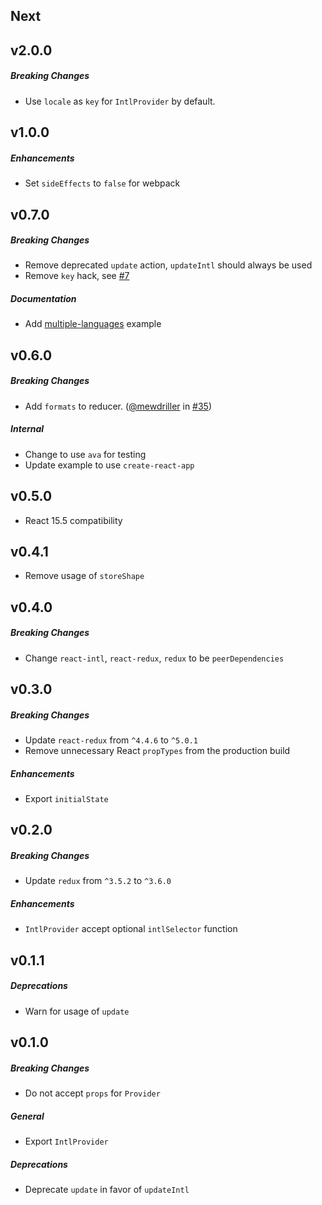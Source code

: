 ## Next

## v2.0.0

##### Breaking Changes
- Use `locale` as `key` for `IntlProvider` by default.


## v1.0.0

##### Enhancements
- Set `sideEffects` to `false` for webpack


## v0.7.0

##### Breaking Changes
- Remove deprecated `update` action, `updateIntl` should always be used
- Remove `key` hack, see [#7](https://github.com/ratson/react-intl-redux/issues/7)

##### Documentation
- Add [multiple-languages](https://github.com/ratson/react-intl-redux/tree/master/examples/multiple-languages) example


## v0.6.0

##### Breaking Changes
- Add `formats` to reducer. ([@mewdriller](https://github.com/mewdriller) in [#35](https://github.com/ratson/react-intl-redux/pull/35))

##### Internal
- Change to use `ava` for testing
- Update example to use `create-react-app`


## v0.5.0

- React 15.5 compatibility


## v0.4.1

- Remove usage of `storeShape`


## v0.4.0

##### Breaking Changes
- Change `react-intl`, `react-redux`, `redux` to be `peerDependencies`

## v0.3.0

##### Breaking Changes
- Update `react-redux` from `^4.4.6` to `^5.0.1`
- Remove unnecessary React `propTypes` from the production build

##### Enhancements
- Export `initialState`

## v0.2.0

##### Breaking Changes
- Update `redux` from `^3.5.2` to `^3.6.0`

##### Enhancements
- `IntlProvider` accept optional `intlSelector` function

## v0.1.1

##### Deprecations
- Warn for usage of `update`

## v0.1.0

##### Breaking Changes
- Do not accept `props` for `Provider`

##### General

- Export `IntlProvider`

##### Deprecations
- Deprecate `update` in favor of `updateIntl`
